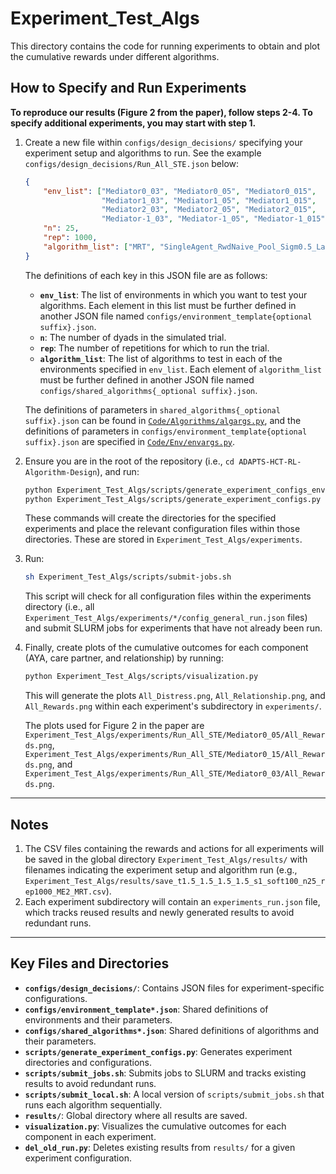 # Experiment_Test_Algs

This directory contains the code for running experiments to obtain and plot the cumulative rewards under different algorithms.

## How to Specify and Run Experiments

**To reproduce our results (Figure 2 from the paper), follow steps 2-4. To specify additional experiments, you may start with step 1.**

1. Create a new file within `configs/design_decisions/` specifying your experiment setup and algorithms to run. See the example `configs/design_decisions/Run_All_STE.json` below:

    ```json
    {
        "env_list": ["Mediator0_03", "Mediator0_05", "Mediator0_015", 
                     "Mediator1_03", "Mediator1_05", "Mediator1_015", 
                     "Mediator2_03", "Mediator2_05", "Mediator2_015",
                     "Mediator-1_03", "Mediator-1_05", "Mediator-1_015"],
        "n": 25,
        "rep": 1000,
        "algorithm_list": ["MRT", "SingleAgent_RwdNaive_Pool_Sigm0.5_Lambda0.75", "RewardLearning", "RLSVI_Inf_Gamma_0.5", "RewardLearningNewCare"]
    }
    ```

   The definitions of each key in this JSON file are as follows:
   - **`env_list`**: The list of environments in which you want to test your algorithms. Each element in this list must be further defined in another JSON file named `configs/environment_template{optional suffix}.json`.
   - **`n`**: The number of dyads in the simulated trial.
   - **`rep`**: The number of repetitions for which to run the trial.
   - **`algorithm_list`**: The list of algorithms to test in each of the environments specified in `env_list`. Each element of `algorithm_list` must be further defined in another JSON file named `configs/shared_algorithms{_optional suffix}.json`.

   The definitions of parameters in `shared_algorithms{_optional suffix}.json` can be found in [`Code/Algorithms/algargs.py`](https://github.com/StatisticalReinforcementLearningLab/ADAPTS-HCT-AIME/blob/main/Code/Algorithms/algargs.py), and the definitions of parameters in `configs/environment_template{optional suffix}.json` are specified in [`Code/Env/envargs.py`](https://github.com/StatisticalReinforcementLearningLab/ADAPTS-HCT-AIME/blob/main/Code/Env/envargs.py).

2. Ensure you are in the root of the repository (i.e., `cd ADAPTS-HCT-RL-Algorithm-Design`), and run:
    ```bash
    python Experiment_Test_Algs/scripts/generate_experiment_configs_env.py
    python Experiment_Test_Algs/scripts/generate_experiment_configs.py
    ```
   These commands will create the directories for the specified experiments and place the relevant configuration files within those directories. These are stored in `Experiment_Test_Algs/experiments`.

3. Run:
    ```bash
    sh Experiment_Test_Algs/scripts/submit-jobs.sh
    ```
   This script will check for all configuration files within the experiments directory (i.e., all `Experiment_Test_Algs/experiments/*/config_general_run.json` files) and submit SLURM jobs for experiments that have not already been run.

4. Finally, create plots of the cumulative outcomes for each component (AYA, care partner, and relationship) by running:
    ```bash
    python Experiment_Test_Algs/scripts/visualization.py
    ```
   This will generate the plots `All_Distress.png`, `All_Relationship.png`, and `All_Rewards.png` within each experiment's subdirectory in `experiments/`.
   
   The plots used for Figure 2 in the paper are `Experiment_Test_Algs/experiments/Run_All_STE/Mediator0_05/All_Rewards.png`, `Experiment_Test_Algs/experiments/Run_All_STE/Mediator0_15/All_Rewards.png`, and `Experiment_Test_Algs/experiments/Run_All_STE/Mediator0_03/All_Rewards.png`. 

---

## Notes

1. The CSV files containing the rewards and actions for all experiments will be saved in the global directory `Experiment_Test_Algs/results/` with filenames indicating the experiment setup and algorithm run (e.g., `Experiment_Test_Algs/results/save_t1.5_1.5_1.5_1.5_s1_soft100_n25_rep1000_ME2_MRT.csv`).
2. Each experiment subdirectory will contain an `experiments_run.json` file, which tracks reused results and newly generated results to avoid redundant runs.

---

## Key Files and Directories

- **`configs/design_decisions/`**: Contains JSON files for experiment-specific configurations.
- **`configs/environment_template*.json`**: Shared definitions of environments and their parameters.
- **`configs/shared_algorithms*.json`**: Shared definitions of algorithms and their parameters.
- **`scripts/generate_experiment_configs.py`**: Generates experiment directories and configurations.
- **`scripts/submit_jobs.sh`**: Submits jobs to SLURM and tracks existing results to avoid redundant runs.
- **`scripts/submit_local.sh`**: A local version of `scripts/submit_jobs.sh` that runs each algorithm sequentially.
- **`results/`**: Global directory where all results are saved.
- **`visualization.py`**: Visualizes the cumulative outcomes for each component in each experiment.
- **`del_old_run.py`**: Deletes existing results from `results/` for a given experiment configuration.
